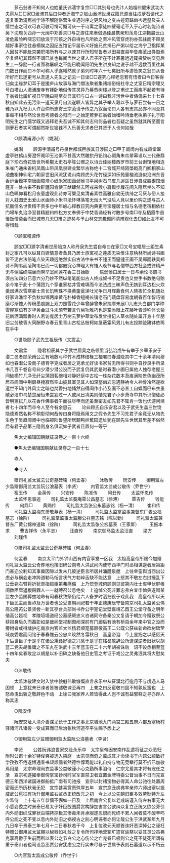 <!-- { "loadSidebar": true } -->
　　萝石翁者不知何人也姓董氏讳澐字复宗□□其别号也先汴人始祖曰健宋武功大夫扈从□□家□澉浦其后曰仲者迁海宁之钱山澉浦世隶戎籍兄源当往戍萝石请代之遂复家澉浦焉初学诗不解随俗营生业遇时序之更风物之变古迹奇踪幽岑远壑及夫人情世态之可欢可哀可骇可愕可慨可庆一于诗寓之家徒四壁毫毛不入于心时名能诗者吴下沈周关西孙一元闽中郑善夫□与之游往来赓倡遇佳晨携亲知荡舟江湖拖屐云山凌危履险吟啸忘归放浪于形骸之外自得也凡所欲之至冲风雪穿虎豹亦孤往而不顾吴越好事家往往悬榻俟之因纪五馆记平居乐义好施兄贫捐巳产粥以给之海宁卫指挥某人因贫不能赴京袭职竭所有与之以速其行所知邬鲁者以田易直易毕鲁疾革出券毁焉卒复经纪其葬然不谓巳贫也每闻当世之贤人君子所在不计寒暑远近辄投贽纳交见后生工一辞励一行者亟称屡叹之不能巳晚闻阳明先生讲良知之说于越不远数百里往其门数日作而曰不尔可称人乎遂幡然就子弟列时年六十七矣旧所与游皆笑之翁曰从吾所好而巳遂更号从吾道人先生之记云一日读□□遂究心释老忽若有悟者曰今日客得归矣尘缘梦幻耳于是援庐山故事与海门僧法聚者集诸缁俗结社寺之丈室日精宗理又号白塔山人澉浦废寺有锺卧地俗传其灵异乃募赀树楼以登之甫讫工而疾不起若有待于翁者比属纩视日早晚曰期至矣吾其归与口占一诗曰我非污世中者俦偶来七十七春秋自知此去无污染一道天泉月自流遂瞑人皆异之其子举人榖以予与萝石尝有一日之雅乃以九杞山人许台仲所志寄王宗范请予传之乃叙而论曰人各有志其品亦不同至其事每不相与然论世而考德者必归而一之始定若萝石翁者始嗜吟诗垂老执弟子礼于阳明先生之门儒学既又逃释老夫吾诚不知其何志何何品者也吾疑之虽然就其所至而言则萝石者实可谓超然斯世锱铢不入乐善无求者巳其贤于人也何如哉 

　　○顾清甫源小传（姚淛） 

　　姚淛 
　　顾源字清甫号丹泉世都城巨族其日涉园之□甲于阛阓内有成趣堂翠虚亭驻鹤山房澄怀阁印玉池俱不甚高大然雕拱丹铅钩心鬬角朱帘翠幕设以三代彝鼎庭下珍石奇花皆世所希觏太史石亭陈公赠之以诗云佳丽楼西罗市前王台谢馆地相连朱雀门通朱雀桁凤凰山带凤凰泉建业繁华古称绝十二宫城开绮陌棨戟高门卿相家山池曲榭神仙宅六朝家世旧风流犹说山南顾虎头花竹径深如乐苑窻楹池遶似沧洲东晋香炉金籀字南唐画障澄心纸米家图画邺侯书平泉树石乌皮几逍遥日涉自成趣樾馆烟庭非一处古来不数辟疆园肯使王猷肆然去阿戎来候小肩舆步屧花间入隐居坐久不知山色暝仰看松月夜窻虚观此诗亦可槩见矣清甫素性高雅自幼无纨绮之习厌与俗人接对入躭图史出爱山水画师小米书法怀琳落笔无烟火气没后人竞以里价购之遂与古人抗衡信名世贵精不贵多也中年皈心释教日究内典更号宝幢居士恒与名德老宿相依杜门埽车丸治净室甚精题曰四松方丈奉佛于中焚香诵经有时散步号南□寺及栖霞牛首惟饭僧斋会而巳城市几无□甫之迹矣与予山林交志趣颇同清甫观化去□如此友不可得惜哉 

　　○顾宝幢源传 

　　顾宝□□源字清甫世居陪京人称丹泉先生尝自命曰在家□又号宝幢居士距生素封之家凡可以纵耳自娱情意者备具乃居士旅寓视之莲质无染惟注意秇林所尚诗书画皆不泥古法倍笔点染天趣迥绝然实自古法中来书不锺王而逼锺王画不吴郑而轶吴郑诗不陶韦而凌陶韦巳而一切都废究心禅理大有悟入晚节与名僧举西方社会戒律精严无与俪临终端坐而瞑举室闻莲花香三日始歇 
　　焦弱侯曰居士一日与余论书谓书须古法四分巳意六分乃妙不然纵笔笔能似古人终成奴书不足贵也又尝手书数绝句贻余今笔于此十个蒲团九个穿谁家枯井雪难填而今法法成三昧声色无妨到耳边松火炊羮烟满衣雪寒豪士苦长饥明珠不换黄齑瓮涕吐光争日月辉鼎食何人晓夜忙全机随处好家详渔竿不负秋如锦两岸黄花朴棹香短褐长镵老石门蔬盘容易度朝昏百年智巧销磨尽渐愧人传粉墨痕腕上双刀照雪花少年曾醉曾朱家揣摩未展□儿志头白都门学种雪屋寒葅有岁华黄金过斗未须夸若言竹帛功难朽也是空添眼上花藤叶青莎称体长菊花新酒满瓢香时人若访庞居士万树云萝护草堂布发曾授记人草衣随处属开身十年朋旧尘劳破香火同酬野寺春云里青山古桧丛枝柯如屋蔽霜风男儿有志投踪迹缾钵依稀在手中 

　　○世隐顾子武先生祖辰传（文震孟） 

　　文震孟 
　　隐君祖辰其字子武世居吴之临顿里当弘治戊午有举于乡宰乐安于潜二邑者顾荣甫公兰有地数弓种竹木成林结椽三楹署曰春潜隐其中二十余年清风穆如也春潜公没而子德育字克成者居之克承尤好读书家贫无所得书则手自抄录手所录书几百千卷自号曰少潜少潜公没而子武复仍其武是时春潜小圃巳属他人独存老屋三间破榻竹几净无纤尘蒲团茗碗相对静好庭中古松一株杂花数本苔痕满阶景色幽茂所居虽阛阓中荆扉昼掩寂然空山披其室见其人如深壑幽岩忽遇静衲令人神骨冷然遂欲遗世不知门外风尘之暗也焚香扫地翛然自得间作小诗及画不必甚工自娱而巳布衣虽敝必洁巾鸟楚楚居恒未尝妄过一人或风日凊美则偕先君子小步萧寺中其所识僧徒必皆明窻拭几以花香作佛事者午而往尽申而还虽至密友如先君不辄肯一饭也优游闲靖者七十四年而卒令人至今有余思云 
　　论曰顾氏自乐安君以及子武先生盖三世饶隐德焉然名称不稍彰彻何哉传曰身将隐焉用文之假令先生不习先君子余竟无从物先生色于吴趋阛阓中也临顿陆鲁望所居鬬鸭栏蕉园遗址犹在顾先生世居其里差不俗然后有君子品第三隐则身名俱沉如子武者且置何一等乎 

　　焦太史编辑国朝献征录卷之一百十六终 

　　●焦太史编辑国朝献征录卷之一百十七 

　　寺人 

　　◆寺人 

　　赠司礼监太监云公奇墓碑铭（何孟春） 
　　沐敬传 
　　阮安传 
　　御用监左少监赠御用监太监阮公浪墓表（李贤） 
　　内官监太监成公敬传（乔世宁） 
　　栢玉传 
　　金英传 
　　兴安传 
　　陈准传 
　　阿丑传 
　　太监怀恩传 
　　太监怀恩事迹 
　　司礼监太监葵庵覃公昌墓志（徐溥） 
　　覃吉传 
　　钱能传 
　　何鼎□ 
　　黄赐传 
　　司礼监太监张公永墓志铭（杨一清） 
　　崔和传 
　　司礼监太监梅东萧敬墓表（杨一清） 
　　司礼监太监掌监事兼督东厂麦公福墓志（徐阶） 
　　司礼监掌监事太监滕公祥墓志铭（陈以勤） 
　　司礼监太监兼督东厂黄公锦神道碑（徐阶） 
　　司礼监太监张公宏墓表（王家屏） 
　　玉振本求 
　　曹吉祥传（永平志） 
　　汪直传 
　　南京御马监太监汪直 
　　梁方 
　　刘瑾传 

　　○赠司礼监太监云公奇墓碑铭（何孟春） 

　　何孟春 
　　南京太平门外钟山西有内官享堂一区我　太祖高皇帝所赐今加赠司礼监太监云公奇葬地也按旧碑公南粤人洪武间内使守西华门时丞相谋逆者居第距门甚迩公剌知其事冀因隙以发未几彼逆臣言所居井涌醴泉邀　上往幸銮舆当西出公虑必与祸会走冲跸道勒马衔言状气方勃崪舌駃不能达意　上怒其不敬左右挝捶乱下公垂毙右臂将折犹奋指贼臣第弗痛缩　上乃悟登城俯顾则见彼第内壮士衷甲伏屏帷间数匝亟返椶殿罪人一一就缚召公息绝矣　上追悼公死非罪忠弗白宜申恤典遂赠某监左少监赐葬兹地命有司春秋致祭仍给六人备岁时洒扫役于戏此我　高皇帝所以天下臣民主而当祚及万世者也公受累朝祠祀若干年正德庚辰守备南京司礼太监黄公伟高公隆芮公景贤尝一新其亭台兵部尚书乔公宇寔记堂壁嘉靖乙酉王公堂守备之明年偕高公廵视　孝陵垣墙道经公墓感厥忠义咨诸同守备秦公文复请于朝加今赠致祭公获报身后久而葢彰如是哉祠堂视制颇闳深前有门廊后有池有桥百余年来中官之没而旁祔者咸得墉护庀南京内官监太监杨君顺寔募厥役高王二公既公获兹新命欲树碑茔域衷委君而问铭于春春惟云公忠义皎然冬霜秋日　高皇帝洎　今上显扬之以感厉天下后世臣子于是乎在诸公秉彝好德之兴感于是乎在铭曷敢辞公所遭谋逆者旧状以胡蓝二党夫胡惟庸之不车丸在洪武十三年蓝玉在二十六年胡被诛后　诏不设丞相至蓝十四年矣春敢定以胡是以补旧碑之缺备他日史官之考证于戏公之灵弗泯其将大慰矣夫 

　　○沐敬传 

　　太监沐敬建文时入禁中貌魁伟敢慷慨直言永乐中从征漠北行逾月不与虏遇人马困顿　上意犹未巳谏者皆被谴敬谏至再四　上詈之曰反蛮敬曰固不知孰反蛮也　上怒命曳出斩之敬辞色不动　上徐曰我家养人若皆得此人岂不诚有益邪释之寻亦跸人称其忠 

　　○阮安传 

　　阮安交址人清介善谋尤长于工作之事北京城池九门两宫三殿五府六部及塞杨村驿诸河凡诸役一受成算而巳后治张秋河道卒平生赐予悉上之 

　　○御用监左少监赠御用监太监阮公浪墓表（李贤） 

　　李贤 
　　公姓阮讳浪世家交趾永乐中　太宗皇帝因安南作乱遣将征之众悉归附时公甫十余岁特俊爽被选入掖庭　太宗见而奇之冀成其才命读书于内馆公颕敏好学孜孜不倦遂博通羣书颉颃儒者然德性惇笃能以礼自持与物无竞辈行莫不折巳加敬焉用是　太宗命理尚衣监事公益敬谨小心克勤所事洎侍　仁宗尤爱其才将有宠任之渐　宣宗初遂擢奉御俾掌宝钞司时官军直禁卫者宜置金牌特委公督治事不日而完宣德三年西洋诸国进御船抵广南有司驰报　宣宗以封褚宝物必得其人命公驰往处置周密而还所历秋毫无犯　宣宗甚喜赏赉殊厚五年　宣宗念丑虏弗率亲帅六师出塞以振威武公扈征有功升御用监右监丞正统改元之初　今上以公先朝旧臣多效劳勚特升左少监侍　上十有五年恭慎不懈如一日及　上居南宫公复以老成端谨入侍左右事无大小悉姿委之时景泰巳易太子奸臣觊图爵赏构辞加害言公欲纠众复立正统又欲公旁引内外勋旧织成罪状百端拷掠极其惨毒未肯承服遂忍恨而死终不累人闻者莫不酸辛呜呼公能之死不变以息内外勋旧之祸视古之剖心明诬者亦何让哉公生于洪武某年九月九日卒于景泰三年七月十二日春秋若干今　上复位改元天顺首诛奸恶深悼公之诬枉特赠公御用监太监赐以秘器如礼敛之复令所司择地营冢圹遣官谕祭以妥其灵公虽弗克享高爵于生前而所以表公之节白公之心伤公之亡宠眷巳极则公之死不徒死所谓有重于泰山者也司设监丞贾公安犹虑公之行实未尽暴于世属予表刻石墓道以示不朽云 

　　○内官监太监成公敬传（乔世宁） 

